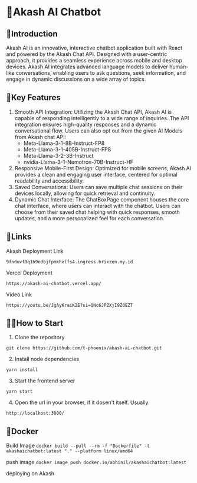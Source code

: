 # 🤖Akash AI Chatbot

## 🚀Introduction
Akash AI is an innovative, interactive chatbot application built with React and powered by the Akash Chat API. Designed with a user-centric approach, it provides a seamless experience across mobile and desktop devices. Akash AI integrates advanced language models to deliver human-like conversations, enabling users to ask questions, seek information, and engage in dynamic discussions on a wide array of topics.

## 🌈Key Features

1.	Smooth API Integration: Utilizing the Akash Chat API, Akash AI is capable of responding intelligently to a wide range of inquiries. The API integration ensures high-quality responses and a dynamic conversational flow. Users can also opt out from the given AI Models from Akash chat API:
    - Meta-Llama-3-1-8B-Instruct-FP8
    - Meta-Llama-3-1-405B-Instruct-FP8
    - Meta-Llama-3-2-3B-Instruct
    - nvidia-Llama-3-1-Nemotron-70B-Instruct-HF
2.	Responsive Mobile-First Design: Optimized for mobile screens, Akash AI provides a clean and engaging user interface, centered for optimal readability and accessibility.
3.	Saved Conversations: Users can save multiple chat sessions on their devices locally, allowing for quick retrieval and continuity.
4.	Dynamic Chat Interface: The ChatBoxPage component houses the core chat interface, where users can interact with the chatbot. Users can choose from their saved chat helping with quick responses, smooth updates, and a more personalized feel for each conversation.


## 🔗Links
Akash Deployment Link
```
9fnduvf9q1b9ndbjfpmkhvlfs4.ingress.brixzen.my.id
```

Vercel Deployment
```
https://akash-ai-chatbot.vercel.app/
```

Video Link
```
https://youtu.be/JgAyKraiK2E?si=QNc6JPZXjI9Z0EZT
```



## 🏃‍♂️How to Start 

1. Clone the repository
```
git clone https://github.com/t-phoenix/akash-ai-chatbot.git
```

2. Install node dependencies
```
yarn install
```

3. Start the frontend server
```
yarn start
```

4. Open the url in your browser, if it dosen't itself. Usually
```
http://localhost:3000/
```


## 🐳Docker

Build Image
`docker build --pull --rm -f "Dockerfile" -t akashaichatbot:latest "." --platform linux/amd64`

push image
`docker image push docker.io/abhinil/akashaichatbot:latest `

deploying on Akash

